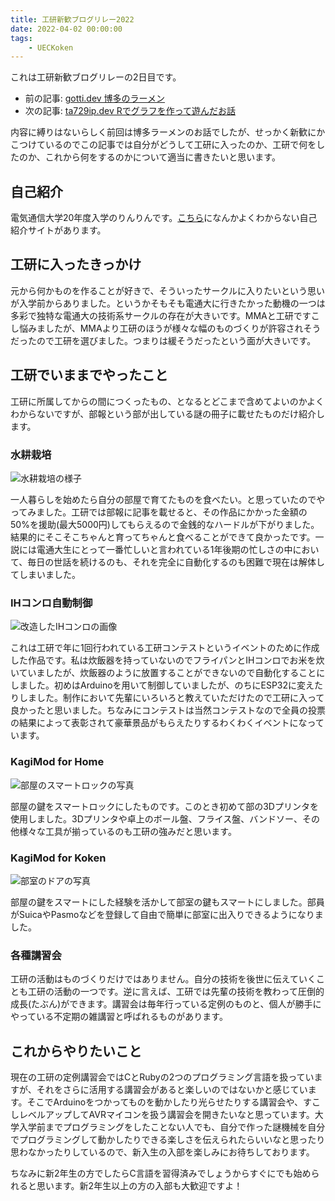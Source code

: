 ```yaml
---
title: 工研新歓ブログリレー2022
date: 2022-04-02 00:00:00
tags:
    - UECKoken
---
```


これは工研新歓ブログリレーの2日目です。

- 前の記事: [gotti.dev 博多のラーメン](https://gotti.dev/post/koken_blog_relay_2022_ramen/)
- 次の記事: [ta729ip.dev Rでグラフを作って遊んだお話](https://ta729ip.dev/posts/koken-relay/)

内容に縛りはないらしく前回は博多ラーメンのお話でしたが、せっかく新歓にかこつけているのでこの記事では自分がどうして工研に入ったのか、工研で何をしたのか、これから何をするのかについて適当に書きたいと思います。

<!-- more -->

## 自己紹介

電気通信大学20年度入学のりんりんです。[こちら](https://lnln.dev)になんかよくわからない自己紹介サイトがあります。

## 工研に入ったきっかけ

元から何かものを作ることが好きで、そういったサークルに入りたいという思いが入学前からありました。というかそもそも電通大に行きたかった動機の一つは多彩で独特な電通大の技術系サークルの存在が大きいです。MMAと工研ですこし悩みましたが、MMAより工研のほうが様々な幅のものづくりが許容されそうだったので工研を選びました。つまりは緩そうだったという面が大きいです。

## 工研でいままでやったこと

工研に所属してからの間につくったもの、となるとどこまで含めてよいのかよくわからないですが、部報という部が出している謎の冊子に載せたものだけ紹介します。

### 水耕栽培

![水耕栽培の様子](https://lnln.dev/works/lettuce/005.jpg)

一人暮らしを始めたら自分の部屋で育てたものを食べたい。と思っていたのでやってみました。工研では部報に記事を載せると、その作品にかかった金額の50%を援助(最大5000円)してもらえるので金銭的なハードルが下がりました。結果的にそこそこちゃんと育ってちゃんと食べることができて良かったです。一説には電通大生にとって一番忙しいと言われている1年後期の忙しさの中において、毎日の世話を続けるのも、それを完全に自動化するのも困難で現在は解体してしまいました。



### IHコンロ自動制御

![改造したIHコンロの画像](https://lnln.dev/works/autoIH/thumbnail.jpg)

これは工研で年に1回行われている工研コンテストというイベントのために作成した作品です。私は炊飯器を持っていないのでフライパンとIHコンロでお米を炊いていましたが、炊飯器のように放置することができないので自動化することにしました。初めはArduinoを用いて制御していましたが、のちにESP32に変えたりしました。制作において先輩にいろいろと教えていただけたので工研に入って良かったと思いました。ちなみにコンテストは当然コンテストなので全員の投票の結果によって表彰されて豪華景品がもらえたりするわくわくイベントになっています。



### KagiMod for Home

![部屋のスマートロックの写真](https://lnln.dev/works/KagiMod/KM4H.jpg)

部屋の鍵をスマートロックにしたものです。このとき初めて部の3Dプリンタを使用しました。3Dプリンタや卓上のボール盤、フライス盤、バンドソー、その他様々な工具が揃っているのも工研の強みだと思います。



### KagiMod for Koken

![部室のドアの写真](https://lnln.dev/works/KagiMod/KM4K.jpg)

部屋の鍵をスマートにした経験を活かして部室の鍵もスマートにしました。部員がSuicaやPasmoなどを登録して自由で簡単に部室に出入りできるようになりました。


### 各種講習会

工研の活動はものづくりだけではありません。自分の技術を後世に伝えていくことも工研の活動の一つです。逆に言えば、工研では先輩の技術を教わって圧倒的成長(たぶん)ができます。講習会は毎年行っている定例のものと、個人が勝手にやっている不定期の雑講習と呼ばれるものがあります。



## これからやりたいこと

現在の工研の定例講習会ではCとRubyの2つのプログラミング言語を扱っていますが、それをさらに活用する講習会があると楽しいのではないかと感じています。そこでArduinoをつかってものを動かしたり光らせたりする講習会や、すこしレベルアップしてAVRマイコンを扱う講習会を開きたいなと思っています。大学入学前までプログラミングをしたことない人でも、自分で作った謎機械を自分でプログラミングして動かしたりできる楽しさを伝えられたらいいなと思ったり思わなかったりしているので、新入生の入部を楽しみにお待ちしております。

ちなみに新2年生の方でしたらC言語を習得済みでしょうからすぐにでも始められると思います。新2年生以上の方の入部も大歓迎ですよ！
